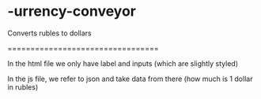 # -urrency-conveyor
Сonverts rubles to dollars



=================================

In the html file we only have label and inputs (which are slightly styled)

In the js file, we refer to json and take data from there (how much is 1 dollar in rubles)

